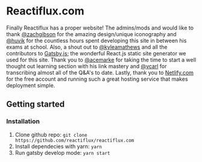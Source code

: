 # Reactiflux.com

Finally Reactiflux has a proper website! The admins/mods and would like to thank [@zachgibson](http://zachgibsondesign.com/) for the amazing design/unique iconography and [@huvik](https://github.com/Huvik) for the countless hours spent developing this site in between his exams at school. Also, a shout out to [@kyleamathews](https://github.com/kyleamathews) and all the contributors to [Gatsby.js](https://github.com/gatsbyjs/gatsby); the wonderful React.js static site generator we used for this site. Thank you to [@acemarke](https://github.com/markerikson) for taking the time to start a well thought out learning section with his link mastery and [@vcarl](https://github.com/vcarl) for transcribing almost all of the Q&A's to date. Lastly, thank you to [Netlify.com](http://www.netlify.com) for the free account and running such a great hosting service that makes deployment simple.

## Getting started

### Installation

1. Clone github repo: `git clone https://github.com/reactiflux/reactiflux.com`
2. Install dependecies with yarn: `yarn`
3. Run gatsby develop mode: `yarn start`
